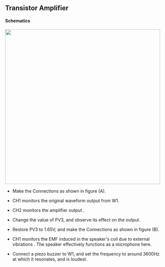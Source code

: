 Transistor Amplifier
---

#### Schematics

<img src="https://fossasia.github.io/pslab-experiments/images/schematics/transistor-amp.svg" width=500 height=500>

* Make the Connections as shown in figure (A).
* CH1 monitors the original waveform output from W1.
* CH2 monitors the amplifier output .
* Change the value of PV3, and observe its effect on the output.

* Restore PV3 to 1.65V, and make the Connections as shown in figure (B).
* CH1 monitors the EMF induced in the speaker's coil due to external vibrations . The speaker effectively functions as a microphone here.
* Connect a piezo buzzer to W1, and set the frequency to around 3600Hz at which it resonates, and is loudest.

